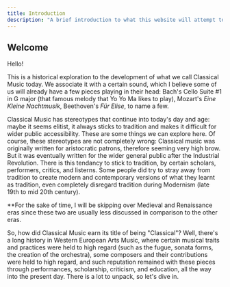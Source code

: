 ```yaml
---
title: Introduction 
description: "A brief introduction to what this website will attempt to explore."
---
```


## Welcome
Hello! 

This is a historical exploration to the development of what we call Classical Music today. We associate it with a certain sound, which I believe some of us will already have a few pieces playing in their head: Bach's Cello Suite #1 in G major (that famous melody that Yo Yo Ma likes to play), Mozart's _Eine Kleine Nachtmusik_, Beethoven's _Für Elise_, to name a few. 

Classical Music has stereotypes that continue into today's day and age: maybe it seems elitist, it always sticks to tradition and makes it difficult for wider public accessibility. These are some things we can explore here. Of course, these stereotypes are not completely wrong: Classical music was originally written for aristocratic patrons, therefore seeming very high brow. But it was eventually written for the wider general public after the Industrial Revolution. There is this tendancy to stick to tradition, by certain scholars, performers, critics, and listerns. Some people did try to stray away from tradition to create modern and contemporary versions of what they learnt as tradition, even completely disregard tradition during Modernism (late 19th to mid 20th century). 

**For the sake of time, I will be skipping over Medieval and Renaissance eras since these two are usually less discussed in comparison to the other eras.

So, how did Classical Music earn its title of being "Classical"? Well, there's a long history in Western European Arts Music, where certain musical traits and practices were held to high regard (such as the fugue, sonata forms, the creation of the orchestra), some composers and their contributions were held to high regard, and such reputation remained with these pieces through performances, scholarship, criticism, and education, all the way into the present day. There is a lot to unpack, so let's dive in. 